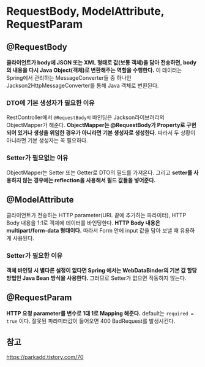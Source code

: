 # RequestBody, ModelAttribute, RequestParam


## @RequestBody
**클라이언트가 body에 JSON 또는 XML 형태로 값(보통 객체)을 담아 전송하면, body의 내용을 다시 Java Object(객체)로 변환해주는 역할을 수행한다.** 이 데이터는 Spring에서 관리하는 MessageConverter들 중 하나인 Jackson2HttpMessageConverter를 통해 Java 객체로 변환된다.

### DTO에 기본 생성자가 필요한 이유
 RestController에서 `@RequestBody의` 바인딩은 Jackson라이브러리의 ObjectMapper가 해준다. **ObjectMapper는 @RequestBody가 Property로 구현되어 있거나 생성을 위임한 경우가 아니라면 기본 생성자로 생성한다.** 따라서 두 상황이 아니라면 기본 생성자는 꼭 필요하다.

### Setter가 필요없는 이유
ObjectMapper는 Setter 또는 Getter로 DTO의 필드를 가져온다. 그리고 **setter를 사용하지 않는 경우에는 reflection을 사용해서 필드 값들을 넣어준다.**

## @ModelAttribute
클라이언트가 전송하는 HTTP parameter(URL 끝에 추가하는 파라미터), HTTP Body 내용을 1:1로 객체에 데이터를 바인딩한다. **HTTP Body 내용은 multipart/form-data 형태이다.** 따라서 Form 안에 input 값을 담아 보낼 때 유용하게 사용된다. 

### Setter가 필요한 이유
**객체 바인딩 시 별다른 설정이 없다면 Spring 에서는 WebDataBinder의 기본 값 할당 방법인 Java Bean 방식을 사용한다.** 그러므로 Setter가 없으면 작동하지 않는다.

## @RequestParam
**HTTP 요청 parameter를 변수로 1대 1로 Mapping 해준다.** default는 `required = true` 이다. 잘못된 파라미터값이 들어오면 400 BadRequest를 발생시킨다.

## 참고
https://parkadd.tistory.com/70

